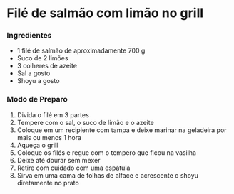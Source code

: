 # Filé de salmão com limão no grill

### Ingredientes

- 1 filé de salmão de aproximadamente 700 g
- Suco de 2 limões
- 3 colheres de azeite
- Sal a gosto
- Shoyu a gosto

### Modo de Preparo

1. Divida o filé em 3 partes
2. Tempere com o sal, o suco de limão e o azeite
3. Coloque em um recipiente com tampa e deixe marinar na geladeira por mais ou menos 1 hora
4. Aqueça o grill
5. Coloque os filés e regue com o tempero que ficou na vasilha
6. Deixe até dourar sem mexer
7. Retire com cuidado com uma espátula
8. Sirva em uma cama de folhas de alface e acrescente o shoyu diretamente no prato
